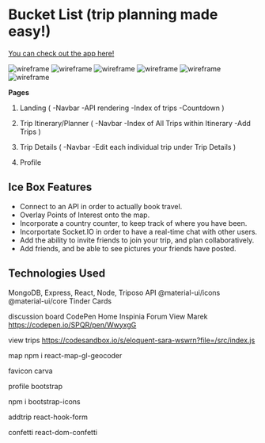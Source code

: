 # Bucket List (trip planning made easy!)
[You can check out the app here!](https://bucketlist-pbs.herokuapp.com/)

![wireframe](Screen%20Shot%202021-01-21%20at%202.24.07%20PM.png)
![wireframe](Screen%20Shot%202021-01-21%20at%202.27.58%20PM.png)
![wireframe](Screen%20Shot%202021-01-21%20at%202.28.11%20PM.png)
![wireframe](Screen%20Shot%202021-01-21%20at%202.29.18%20PM.png)
![wireframe](Screen%20Shot%202021-01-21%20at%202.29.36%20PM.png)
![wireframe](Screen%20Shot%202021-01-21%20at%202.29.59%20PM.png)


__Pages__
1. Landing
(
-Navbar
-API rendering
-Index of trips
-Countdown
)
2. Trip Itinerary/Planner
(
-Navbar
-Index of All Trips within Itinerary
-Add Trips
 )

3. Trip Details
(
-Navbar
-Edit each individual trip under Trip Details
)
4. Profile
   
## Ice Box Features
- Connect to an API in order to actually book travel.
- Overlay Points of Interest onto the map.
- Incorporate a country counter, to keep track of where you have been.
- Incorportate Socket.IO in order to have a real-time chat with other users.
- Add the ability to invite friends to join your trip, and plan collaboratively.
- Add friends, and be able to see pictures your friends have posted.


## Technologies Used 
MongoDB, Express, React, Node, Triposo API
@material-ui/icons
@material-ui/core
Tinder Cards

discussion board
CodePen Home
Inspinia Forum View
Marek 
https://codepen.io/SPQR/pen/WwyxgG


view trips
https://codesandbox.io/s/eloquent-sara-wswrn?file=/src/index.js


map
npm i react-map-gl-geocoder

favicon
carva

profile
bootstrap

npm i bootstrap-icons

addtrip
react-hook-form

confetti
react-dom-confetti
